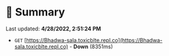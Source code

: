 # 📖 Summary
Last updated: **4/28/2022, 2:51:24 PM**

- `GET` [https://Bhadwa-sala.toxicblte.repl.co](https://Bhadwa-sala.toxicblte.repl.co) - **Down** (8351ms)
